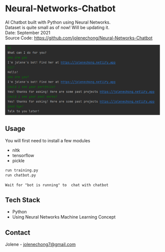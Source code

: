 # Neural-Networks-Chatbot
AI Chatbot built with Python using Neural Networks.
<br> Dataset is quite small as of now! Will be updating it.
<br>Date: September 2021 <br>
Source Code: https://github.com/jolenechong/Neural-Networks-Chatbot <br>

<img src='pythonChatbot.png' alt="screenshot of chatbot responses"/>

## Usage
You  will first need to install a few modules
- nltk
- tensorflow
- pickle

```
run training.py
run chatbot.py

Wait for "bot is running" to  chat with chatbot
```

## Tech Stack
- Python
- Using Neural Networks Machine Learning Concept

## Contact
Jolene - [jolenechong7@gmail.com](mailto:jolenechong7@gmail.com) <br>
